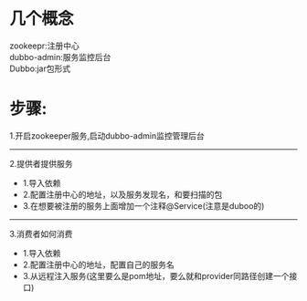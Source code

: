# 几个概念
zookeepr:注册中心  
dubbo-admin:服务监控后台  
Dubbo:jar包形式
# 步骤:
1.开启zookeeper服务,启动dubbo-admin监控管理后台 
**** 
2.提供者提供服务  
- 1.导入依赖  
- 2.配置注册中心的地址，以及服务发现名，和要扫描的包  
- 3.在想要被注册的服务上面增加一个注释@Service(注意是duboo的)     
*****
3.消费者如何消费 
- 1.导入依赖
- 2.配置注册中心的地址，配置自己的服务名
- 3.从远程注入服务(这里要么是pom地址，要么就和provider同路径创建一个接口)
